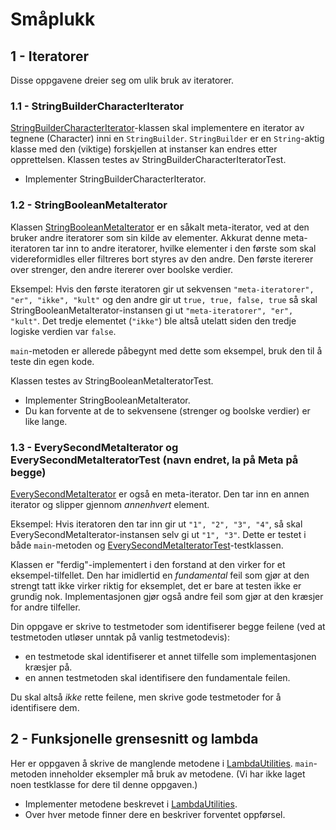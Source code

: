 # Småplukk

## 1 - Iteratorer
Disse oppgavene dreier seg om ulik bruk av iteratorer.

### 1.1 - StringBuilderCharacterIterator

[StringBuilderCharacterIterator](StringBuilderCharacterIterator.java)-klassen skal implementere en iterator av tegnene (Character) inni en `StringBuilder`. `StringBuilder` er en `String`-aktig klasse med den (viktige) forskjellen at instanser kan endres etter opprettelsen. Klassen testes av StringBuilderCharacterIteratorTest.

- Implementer StringBuilderCharacterIterator.


### 1.2 - StringBooleanMetaIterator

Klassen [StringBooleanMetaIterator](StringBooleanMetaIterator.java) er en såkalt meta-iterator, ved at den bruker andre iteratorer som sin kilde av elementer. Akkurat denne meta-iteratoren tar inn to andre iteratorer, hvilke elementer i den første som skal videreformidles eller filtreres bort styres av den andre. Den første itererer over strenger, den andre itererer over boolske verdier.

Eksempel: Hvis den første iteratoren gir ut sekvensen `"meta-iteratorer", "er", "ikke", "kult"` og den andre gir ut `true, true, false, true` så skal StringBooleanMetaIterator-instansen gi ut `"meta-iteratorer", "er", "kult"`. Det tredje elementet (`"ikke"`) ble altså utelatt siden den tredje logiske verdien var `false`.

`main`-metoden er allerede påbegynt med dette som eksempel, bruk den til å teste din egen kode.

Klassen testes av StringBooleanMetaIteratorTest.

- Implementer StringBooleanMetaIterator.
- Du kan forvente at de to sekvensene (strenger og boolske verdier) er like lange.

### 1.3 - EverySecondMetaIterator og EverySecondMetaIteratorTest **(navn endret, la på Meta på begge)**

[EverySecondMetaIterator](EverySecondMetaIterator.java) er også en meta-iterator. Den tar inn en annen iterator og slipper gjennom  _annenhvert_  element.

Eksempel: Hvis iteratoren den tar inn gir ut `"1", "2", "3", "4"`, så skal EverySecondMetaIterator-instansen selv gi ut `"1", "3"`. Dette er testet i både `main`-metoden og [EverySecondMetaIteratorTest](EverySecondMetaIteratorTest.java)-testklassen.

Klassen er "ferdig"-implementert i den forstand at den virker for et eksempel-tilfellet. Den har imidlertid en _fundamental_ feil som gjør at den strengt tatt ikke virker riktig for eksemplet, det er bare at testen ikke er grundig nok. Implementasjonen gjør også andre feil som gjør at den kræsjer for andre tilfeller.

Din oppgave er skrive to testmetoder som identifiserer begge feilene (ved at testmetoden utløser unntak på vanlig testmetodevis): 

- en testmetode skal identifiserer et annet tilfelle som implementasjonen kræsjer på.
- en annen testmetoden skal identifisere den fundamentale feilen.

Du skal altså  _ikke_  rette feilene, men skrive gode testmetoder for å identifisere dem.

## 2 - Funksjonelle grensesnitt og lambda

Her er oppgaven å skrive de manglende metodene i [LambdaUtilities](LambdaUtilities.java). `main`-metoden inneholder eksempler må bruk av metodene. (Vi har ikke laget noen testklasse for dere til denne oppgaven.)

- Implementer metodene beskrevet i [LambdaUtilities](LambdaUtilities.java). 
- Over hver metode finner dere en beskriver forventet oppførsel. 
